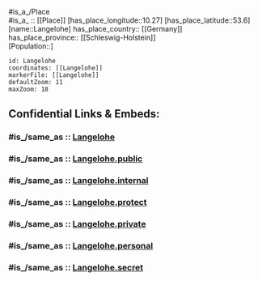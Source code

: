 ﻿---
confidential: public
isDeleted: false
location:
- 53.6
- 10.27
mapmarker: city
mapzoom:
- 7
- 12
SpocWebEntityId: 31816
tags:
- geo/City
type: City
---

#is_a_/Place  
#is_a_ :: [[Place]] 
[has_place_longitude::10.27] 
[has_place_latitude::53.6] 
[name::Langelohe] 
has_place_country:: [[Germany]]  
has_place_province:: [[Schleswig-Holstein]]  
[Population::] 



```leaflet
id: Langelohe
coordinates: [[Langelohe]] 
markerFile: [[Langelohe]] 
defaultZoom: 11 
maxZoom: 18
```


## Confidential Links & Embeds: 

### #is_/same_as :: [Langelohe](/_Standards/Earth/Continent/Europe/Europe~Central/Germany/Germany~West/Schleswig-Holstein/counties~SH/Stormarn/cities~Stormarn/Siek/boroughs~Siek/Brunsbek/Langelohe.md) 

### #is_/same_as :: [Langelohe.public](/_public/Earth/Continent/Europe/Europe~Central/Germany/Germany~West/Schleswig-Holstein/counties~SH/Stormarn/cities~Stormarn/Siek/boroughs~Siek/Brunsbek/Langelohe.public.md) 

### #is_/same_as :: [Langelohe.internal](/_internal/Earth/Continent/Europe/Europe~Central/Germany/Germany~West/Schleswig-Holstein/counties~SH/Stormarn/cities~Stormarn/Siek/boroughs~Siek/Brunsbek/Langelohe.internal.md) 

### #is_/same_as :: [Langelohe.protect](/_protect/Earth/Continent/Europe/Europe~Central/Germany/Germany~West/Schleswig-Holstein/counties~SH/Stormarn/cities~Stormarn/Siek/boroughs~Siek/Brunsbek/Langelohe.protect.md) 

### #is_/same_as :: [Langelohe.private](/_private/Earth/Continent/Europe/Europe~Central/Germany/Germany~West/Schleswig-Holstein/counties~SH/Stormarn/cities~Stormarn/Siek/boroughs~Siek/Brunsbek/Langelohe.private.md) 

### #is_/same_as :: [Langelohe.personal](/_personal/Earth/Continent/Europe/Europe~Central/Germany/Germany~West/Schleswig-Holstein/counties~SH/Stormarn/cities~Stormarn/Siek/boroughs~Siek/Brunsbek/Langelohe.personal.md) 

### #is_/same_as :: [Langelohe.secret](/_secret/Earth/Continent/Europe/Europe~Central/Germany/Germany~West/Schleswig-Holstein/counties~SH/Stormarn/cities~Stormarn/Siek/boroughs~Siek/Brunsbek/Langelohe.secret.md)

